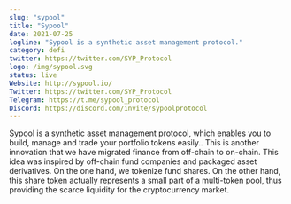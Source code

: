 ```yaml
---
slug: "sypool"
title: "Sypool"
date: 2021-07-25
logline: "Sypool is a synthetic asset management protocol."
category: defi
twitter: https://twitter.com/SYP_Protocol
logo: /img/sypool.svg
status: live
Website: http://sypool.io/	
Twitter: https://twitter.com/SYP_Protocol
Telegram: https://t.me/sypool_protocol	
Discord: https://discord.com/invite/sypoolprotocol
---
```

Sypool is a synthetic asset management protocol, which enables you to build, manage and trade your portfolio tokens easily.. This is another innovation that we have migrated finance from off-chain to on-chain. This idea was inspired by off-chain fund companies and packaged asset derivatives. On the one hand, we tokenize fund shares. On the other hand, this share token actually represents a small part of a multi-token pool, thus providing the scarce liquidity for the cryptocurrency market.
